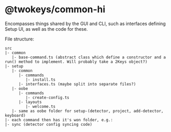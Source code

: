 # @twokeys/common-hi
Encompasses things shared by the GUI and CLI, such as interfaces defining Setup UI, as well as the code for these.

File structure:
```
src
|- common
   |- base-command.ts (abstract class which define a constructor and a run() method to implement. Will probably take a 2Keys object?)
|- setup
   |- common
      |- commands
         |- install.ts
      |- interfaces.ts (maybe split into separate files?)
   |- oobe
      |- commands
         |- create-config.ts
      |- layouts
         |- welcome.ts
   |- same as oobe folder for setup-(detector, project, add-detector, keyboard) 
|- each command then has it's won folder, e.g.:
|- sync (detector config syncing code)
```